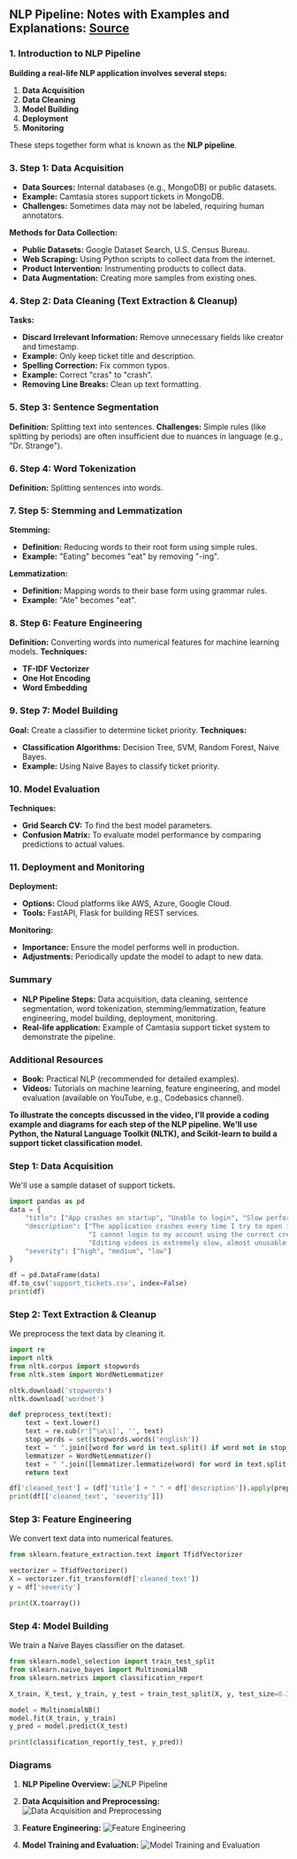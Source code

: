 ## NLP Pipeline: Notes with Examples and Explanations: [Source](https://www.youtube.com/watch?v=S3EId9uatxI&list=PLeo1K3hjS3uuvuAXhYjV2lMEShq2UYSwX&index=8)

### 1. Introduction to NLP Pipeline
**Building a real-life NLP application involves several steps:**
1. **Data Acquisition**
2. **Data Cleaning**
3. **Model Building**
4. **Deployment**
5. **Monitoring**

These steps together form what is known as the **NLP pipeline**.

### 3. Step 1: Data Acquisition
- **Data Sources:** Internal databases (e.g., MongoDB) or public datasets.
- **Example:** Camtasia stores support tickets in MongoDB.
- **Challenges:** Sometimes data may not be labeled, requiring human annotators.

**Methods for Data Collection:**
- **Public Datasets:** Google Dataset Search, U.S. Census Bureau.
- **Web Scraping:** Using Python scripts to collect data from the internet.
- **Product Intervention:** Instrumenting products to collect data.
- **Data Augmentation:** Creating more samples from existing ones.

### 4. Step 2: Data Cleaning (Text Extraction & Cleanup)
**Tasks:**
- **Discard Irrelevant Information:** Remove unnecessary fields like creator and timestamp.
- **Example:** Only keep ticket title and description.
- **Spelling Correction:** Fix common typos.
- **Example:** Correct "cras" to "crash".
- **Removing Line Breaks:** Clean up text formatting.

### 5. Step 3: Sentence Segmentation
**Definition:** Splitting text into sentences.
**Challenges:** Simple rules (like splitting by periods) are often insufficient due to nuances in language (e.g., "Dr. Strange").

### 6. Step 4: Word Tokenization
**Definition:** Splitting sentences into words.

### 7. Step 5: Stemming and Lemmatization
**Stemming:**
- **Definition:** Reducing words to their root form using simple rules.
- **Example:** "Eating" becomes "eat" by removing "-ing".

**Lemmatization:**
- **Definition:** Mapping words to their base form using grammar rules.
- **Example:** "Ate" becomes "eat".

### 8. Step 6: Feature Engineering
**Definition:** Converting words into numerical features for machine learning models.
**Techniques:**
- **TF-IDF Vectorizer**
- **One Hot Encoding**
- **Word Embedding**

### 9. Step 7: Model Building
**Goal:** Create a classifier to determine ticket priority.
**Techniques:**
- **Classification Algorithms:** Decision Tree, SVM, Random Forest, Naive Bayes.
- **Example:** Using Naive Bayes to classify ticket priority.

### 10. Model Evaluation
**Techniques:**
- **Grid Search CV:** To find the best model parameters.
- **Confusion Matrix:** To evaluate model performance by comparing predictions to actual values.

### 11. Deployment and Monitoring
**Deployment:**
- **Options:** Cloud platforms like AWS, Azure, Google Cloud.
- **Tools:** FastAPI, Flask for building REST services.

**Monitoring:**
- **Importance:** Ensure the model performs well in production.
- **Adjustments:** Periodically update the model to adapt to new data.

### Summary
- **NLP Pipeline Steps:** Data acquisition, data cleaning, sentence segmentation, word tokenization, stemming/lemmatization, feature engineering, model building, deployment, monitoring.
- **Real-life application:** Example of Camtasia support ticket system to demonstrate the pipeline.

### Additional Resources
- **Book:** Practical NLP (recommended for detailed examples).
- **Videos:** Tutorials on machine learning, feature engineering, and model evaluation (available on YouTube, e.g., Codebasics channel).


**To illustrate the concepts discussed in the video, I'll provide a coding example and diagrams for each step of the NLP pipeline. We'll use Python, the Natural Language Toolkit (NLTK), and Scikit-learn to build a support ticket classification model.**

### Step 1: Data Acquisition
We'll use a sample dataset of support tickets.

```python
import pandas as pd
data = {
    "title": ["App crashes on startup", "Unable to login", "Slow performance when editing"],
    "description": ["The application crashes every time I try to open it.", 
                    "I cannot login to my account using the correct credentials.", 
                    "Editing videos is extremely slow, almost unusable."],
    "severity": ["high", "medium", "low"]
}

df = pd.DataFrame(data)
df.to_csv('support_tickets.csv', index=False)
print(df)
```

### Step 2: Text Extraction & Cleanup
We preprocess the text data by cleaning it.

```python
import re
import nltk
from nltk.corpus import stopwords
from nltk.stem import WordNetLemmatizer

nltk.download('stopwords')
nltk.download('wordnet')

def preprocess_text(text):
    text = text.lower()
    text = re.sub(r'[^\w\s]', '', text)
    stop_words = set(stopwords.words('english'))
    text = " ".join([word for word in text.split() if word not in stop_words])
    lemmatizer = WordNetLemmatizer()
    text = " ".join([lemmatizer.lemmatize(word) for word in text.split()])
    return text

df['cleaned_text'] = (df['title'] + " " + df['description']).apply(preprocess_text)
print(df[['cleaned_text', 'severity']])
```

### Step 3: Feature Engineering
We convert text data into numerical features.

```python
from sklearn.feature_extraction.text import TfidfVectorizer

vectorizer = TfidfVectorizer()
X = vectorizer.fit_transform(df['cleaned_text'])
y = df['severity']

print(X.toarray())
```

### Step 4: Model Building
We train a Naive Bayes classifier on the dataset.

```python
from sklearn.model_selection import train_test_split
from sklearn.naive_bayes import MultinomialNB
from sklearn.metrics import classification_report

X_train, X_test, y_train, y_test = train_test_split(X, y, test_size=0.3, random_state=42)

model = MultinomialNB()
model.fit(X_train, y_train)
y_pred = model.predict(X_test)

print(classification_report(y_test, y_pred))
```

### Diagrams
1. **NLP Pipeline Overview:**
   ![NLP Pipeline](https://i.imgur.com/EkVdQyM.png)
   
2. **Data Acquisition and Preprocessing:**
   ![Data Acquisition and Preprocessing](https://i.imgur.com/jyO4cJK.png)
   
3. **Feature Engineering:**
   ![Feature Engineering](https://i.imgur.com/5yEcbOX.png)
   
4. **Model Training and Evaluation:**
   ![Model Training and Evaluation](https://i.imgur.com/Z5GvM5y.png)
